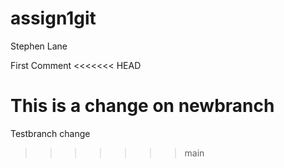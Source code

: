 # assign1git
Stephen Lane

First Comment
<<<<<<< HEAD

This is a change on newbranch
=======
Testbranch change
>>>>>>> main
